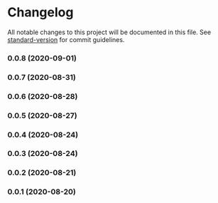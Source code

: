 # Changelog

All notable changes to this project will be documented in this file. See [standard-version](https://github.com/conventional-changelog/standard-version) for commit guidelines.

### 0.0.8 (2020-09-01)

### 0.0.7 (2020-08-31)

### 0.0.6 (2020-08-28)

### 0.0.5 (2020-08-27)

### 0.0.4 (2020-08-24)

### 0.0.3 (2020-08-24)

### 0.0.2 (2020-08-21)

### 0.0.1 (2020-08-20)
